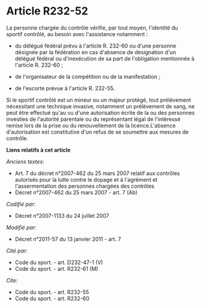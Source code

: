 # Article R232-52

La personne chargée du contrôle vérifie, par tout moyen, l'identité du sportif contrôlé, au besoin avec l'assistance
notamment :

- du délégué fédéral prévu à l'article R. 232-60 ou d'une personne désignée par la fédération en cas d'absence de désignation
d'un délégué fédéral ou d'inexécution de sa part de l'obligation mentionnée à l'article R. 232-60 ;

- de l'organisateur de la compétition ou de la manifestation ;

- de l'escorte prévue à l'article R. 232-55. 

Si le sportif contrôlé est un mineur ou un majeur protégé, tout prélèvement nécessitant une technique invasive, notamment un
prélèvement de sang, ne peut être effectué qu'au vu d'une autorisation écrite de la ou des personnes investies de l'autorité
parentale ou du représentant légal de l'intéressé remise lors de la prise ou du renouvellement de la licence.L'absence
d'autorisation est constitutive d'un refus de se soumettre aux mesures de contrôle.

**Liens relatifs à cet article**

_Anciens textes_:

  - Art. 7 du décret n°2007-462 du 25 mars 2007 relatif aux contrôles autorisés pour la lutte contre le dopage et à l'agrément et l'assermentation des personnes chargées des contrôles
  - Décret n°2007-462 du 25 mars 2007 - art. 7 (Ab)

_Codifié par_:

  - Décret n°2007-1133 du 24 juillet 2007

_Modifié par_:

  - Décret n°2011-57 du 13 janvier 2011 - art. 7

_Cité par_:

  - Code du sport. - art. D232-47-1 (V)
  - Code du sport. - art. R232-61 (M)

_Cite_:

  - Code du sport. - art. R232-55
  - Code du sport. - art. R232-60
